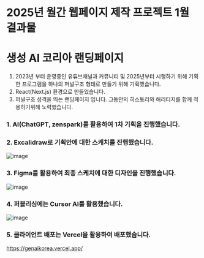 # 2025년 월간 웹페이지 제작 프로젝트 1월 결과물

# 생성 AI 코리아 랜딩페이지
  1) 2023년 부터 운영중인 유튜브채널과 커뮤니티 및 2025년부터 시행하기 위해 기획한 프로그램을 하나의 퍼널구조 형태로 만들기 위해 기획했습니다.
  2) React(Next.js) 환경으로 만들었습니다.
  3) 퍼널구조 성격을 띄는 랜딩페이지 입니다. 그동안의 히스토리와 해리티지를 함께 적용하기위해 노력했습니다.

### 1. AI(ChatGPT, zenspark)를 활용하여 1차 기획을 진행했습니다.
### 2. Excalidraw로 기획안에 대한 스케치를 진행했습니다.
![image](https://github.com/user-attachments/assets/11df9ecf-b9ce-48d4-8315-4496c614dd79)

### 3. Figma를 활용하여 최종 스케치에 대한 디자인을 진행했습니다.
![image](https://github.com/user-attachments/assets/d82d3b80-e9e9-4bb5-81de-0293e9556e79)


### 4. 퍼블리싱에는 Cursor AI를 활용했습니다.
![image](https://github.com/user-attachments/assets/0949c5de-db76-479e-8d8e-4c94592c36a5)

### 5. 클라이언트 배포는 Vercel을 활용하여 배포했습니다.
https://genaikorea.vercel.app/

